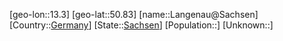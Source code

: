 ﻿---
location: [50.83,13.3]
type: City
tags:
- geo/City


SpocWebEntityId: 31819
isDeleted: false
confidential: public

---
[geo-lon::13.3]
[geo-lat::50.83]
[name::Langenau@Sachsen]
[Country::[Germany](geo/Continent/Europe/Germany.md)]
[State::[Sachsen](geo/Continent/Europe/Germany/Sachsen.md)]
[Population::]
[Unknown::]

